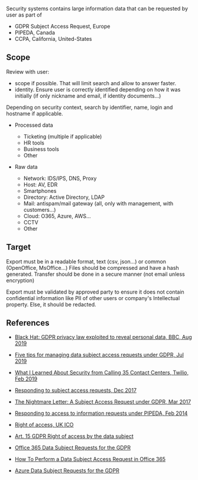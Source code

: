 
Security systems contains large information data that can be requested by user as part of

* GDPR Subject Access Request, Europe
* PIPEDA, Canada
* CCPA, California, United-States

## Scope

Review with user:

* scope if possible. That will limit search and allow to answer faster.
* identity. Ensure user is correctly identified depending on how it was initially (if only nickname and email, if identity documents...)

Depending on security context, search by identifier, name, login and hostname if applicable.

* Processed data
    * Ticketing (multiple if applicable)
    * HR tools
    * Business tools
    * Other

* Raw data
    * Network: IDS/IPS, DNS, Proxy
    * Host: AV, EDR
    * Smartphones
    * Directory: Active Directory, LDAP
    * Mail: antispam/mail gateway (all, only with management, with customers...)
    * Cloud: O365, Azure, AWS...
    * CCTV
    * Other

## Target

Export must be in a readable format, text (csv, json...) or common (OpenOffice, MsOffice...)
Files should be compressed and have a hash generated.
Transfer should be done in a secure manner (not email unless encryption)

Export must be validated by approved party to ensure it does not contain confidential information like PII of other users or company's Intellectual property. Else, it should be redacted.

## References

* [Black Hat: GDPR privacy law exploited to reveal personal data, BBC, Aug 2019](https://www.bbc.co.uk/news/technology-49252501)
* [Five tips for managing data subject access requests under GDPR, Jul 2019](https://bhconsulting.ie/five-tips-data-subject-access-requests-gdpr/)
* [What I Learned About Security from Calling 35 Contact Centers, Twilio, Feb 2019](https://www.twilio.com/blog/learned-about-security-from-calling-35-contact-centers)
* [Responding to subject access requests, Dec 2017](https://iapp.org/news/a/responding-to-subject-access-requests/)
* [The Nightmare Letter: A Subject Access Request under GDPR, Mar 2017](https://www.linkedin.com/pulse/nightmare-letter-subject-access-request-under-gdpr-karbaliotis)

* [Responding to access to information requests under PIPEDA, Feb 2014](https://www.priv.gc.ca/en/privacy-topics/accessing-personal-information/obligations-for-organizations/02_05_d_54_ati_02/)
* [Right of access, UK ICO](https://ico.org.uk/for-organisations/guide-to-data-protection/guide-to-the-general-data-protection-regulation-gdpr/individual-rights/right-of-access/)

* [Art. 15 GDPR Right of access by the data subject](https://gdpr-info.eu/art-15-gdpr/)

* [Office 365 Data Subject Requests for the GDPR](https://docs.microsoft.com/en-us/microsoft-365/compliance/gdpr-dsr-office365)
* [How To Perform a Data Subject Access Request in Office 365](https://www.slashadmin.co.uk/how-to-perform-a-data-subject-access-request-in-office-365/)
* [Azure Data Subject Requests for the GDPR](https://docs.microsoft.com/en-us/microsoft-365/compliance/gdpr-dsr-azure)

